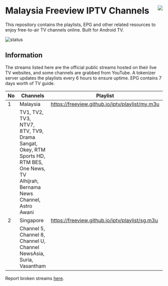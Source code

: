 # Malaysia Freeview IPTV Channels <img align="right" src="https://www.myfreeview.tv/assets//images/logo_eng.png">
This repository contains the playlists, EPG and other related resources to enjoy free-to-air TV channels online. Built for Android TV. 

![status](https://img.shields.io/badge/Tokenizer-ONLINE-brightgreen.svg?style=flat)
## Information
The streams listed here are the official public streams hosted on their live TV websites, and some channels are grabbed from YouTube. A tokenizer server updates the playlists every 6 hours to ensure uptime. EPG contains 7 days worth of TV guide.

| No | Channels | Playlist |  EPG |
| --- | --- | --- | --- |
| 1 | Malaysia | https://freeview.github.io/iptv/playlist/my.m3u | https://freeview.github.io/iptv/epg/my.xml |
|  | TV1, TV2, TV3, NTV7, 8TV, TV9, Drama Sangat, Okey, RTM Sports HD, RTM BES, One News, TV Alhijrah, Bernama News Channel, Astro Awani | | |
| 2 | Singapore | https://freeview.github.io/iptv/playlist/sg.m3u | https://freeview.github.io/iptv/epg/sg.xml |
|  | Channel 5, Channel 8, Channel U, Channel NewsAsia, Suria, Vasantham | | |

Report broken streams [here](https://github.com/hsytes/iptv/issues/new).
